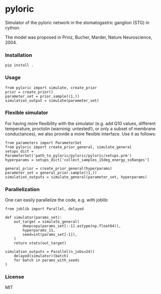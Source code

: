 # pyloric
Simulator of the pyloric network in the stomatogastric ganglion (STG) in cython.

The model was proposed in Prinz, Bucher, Marder, Nature Neuroscience, 2004.

### Installation 
```
pip install .
```

### Usage
```
from pyloric import simulate, create_prior
prior = create_prior()
parameter_set = prior.sample((1,))
simulation_output = simulate(parameter_set)
```

### Flexible simulator
For having more flexibility with the simulator (e.g. add Q10 values, different temperature, proctolin (warninig: untested!), or only a subset of membrane conductances), we also provide a more flexible interface. Use it as follows:
```
from parameters import ParameterSet
from pyloric import create_prior_general, simulate_general
setups_dict = ParameterSet('path_to_pyloric/pyloric/pyloric/setups.prm')
hyperparams = setups_dict['collect_samples_15deg_energy_ssRanges']

general_prior = create_prior_general(hyperparams)
parameter_set = general_prior.sample((1,))
simulation_outputs = simulate_general(parameter_set, hyperparams)
```

### Parallelization
One can easily parallelize the code, e.g. with joblib:
```
from joblib import Parallel, delayed

def simulator(params_set):
    out_target = simulate_general(
        deepcopy(params_set[:-1].astype(np.float64)),
        hyperparams_11,
        seed=int(params_set[-1]),
    )
    return stats(out_target)

simulation_outputs = Parallel(n_jobs=24)(
    delayed(simulator)(batch)
    for batch in params_with_seeds
)
```

### License
MIT
